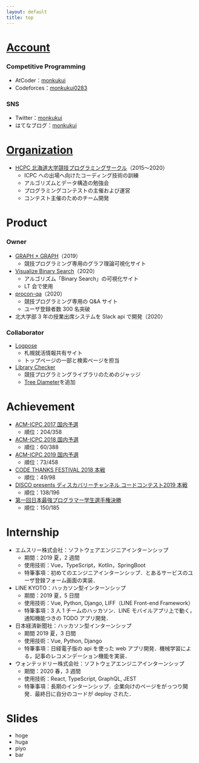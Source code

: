 ```yaml
---
layout: default
title: top
---
```


# [Account](account/)

### Competitive Programming
- AtCoder：[monkukui](https://atcoder.jp/users/monkukui/)
- Codeforces：[monkukui0283](https://codeforces.com/profile/monkukui0283)

### SNS
- Twitter：[monkukui](https://twitter.com/monkukui2)
- はてなブログ：[monkukui](https://monkukui.hatenablog.com/)

# [Organization](organization/)
- [HCPC 北海道大学競技プログラミングサークル](https://hcpc-hokudai.github.io/)（2015〜2020）
    - ICPC への出場へ向けたコーディング技術の訓練
    - アルゴリズムとデータ構造の勉強会
    - プログラミングコンテストの主催および運営
    - コンテスト主催のためのチーム開発

# Product
### Owner
- [GRAPH × GRAPH](https://hello-world-494ec.firebaseapp.com/)（2019）
    - 競技プログラミング専用のグラフ理論可視化サイト
- [Visualize Binary Search](https://visualize-binary-search.firebaseapp.com/#/search-age)（2020）
    - アルゴリズム「Binary Search」の可視化サイト
    - LT 会で使用
- [procon-qa](https://procon-qa.herokuapp.com/#/)（2020）
    - 競技プログラミング専用の Q&A サイト
    - ユーザ登録者数 300 名突破
- 北大学部 3 年の授業出席システムを Slack api で開発（2020）

### Collaborator
- [Logpose](https://logpose-13labo.firebaseapp.com/)
    - 札幌就活情報共有サイト
    - トップページの一部と検索ページを担当
- [Library Checker](https://judge.yosupo.jp/)
    - 競技プログラミングライブラリのためのジャッジ
    - [Tree Diameter](https://judge.yosupo.jp/problem/tree_diameter)を追加

# Achievement
- [ACM-ICPC 2017 国内予選](https://icpc.iisf.or.jp/2017-tsukuba/domestic/)
    - 順位：204/358
- [ACM-ICPC 2018 国内予選](https://icpc.iisf.or.jp/2018-yokohama/domestic/)
    - 順位：60/388
- [ACM-ICPC 2019 国内予選](https://icpc.iisf.or.jp/2019-yokohama/2019kokunaiyosen/)
    - 順位：73/458
- [CODE THANKS FESTIVAL 2018 本戦](https://www.recruit-jinji.jp/recruitment/code_fes/)
    - 順位：49/98
- [DISCO presents ディスカバリーチャンネル コードコンテスト2019 本戦](https://www.discoverychannel.jp/campaign/ddcc2019/)
    - 順位：138/196
- [第一回日本最強プログラマー学生選手権決勝](https://atcoder.jp/contests/jsc2019-final)
    - 順位：150/185

# Internship
- エムスリー株式会社：ソフトウェアエンジニアインターンシップ
    - 期間：2019 夏，2 週間
    - 使用技術：Vue，TypeScript，Kotlin，SpringBoot
    - 特筆事項：初めてのエンジニアインターンシップ．とあるサービスのユーザ登録フォーム画面の実装．
- LINE KYOTO：ハッカソン型インターンシップ
    - 期間：2019 夏，5 日間
    - 使用技術：Vue, Python, Django, LIFF（LINE Front-end Framework）
    - 特筆事項：3 人 1 チームのハッカソン．LINE モバイルアプリ上で動く，通知機能つきの TODO アプリ開発．
- 日本経済新聞社：ハッカソン型インターンシップ
    - 期間 2019 夏，3 日間
    - 使用技術：Vue, Python, Django
    - 特筆事項：日経電子版の api を使った web アプリ開発．機械学習による，記事のレコメンデーション機能を実装．
- ウォンテッドリー株式会社：ソフトウェアエンジニアインターンシップ
    - 期間：2020 春，3 週間
    - 使用技術：React, TypeScript, GraphQL, JEST
    - 特筆事項：長期のインターンシップ．企業向けのページをがっつり開発．最終日に自分のコードが deploy された．

# Slides
- hoge
- huga
- piyo
- bar
